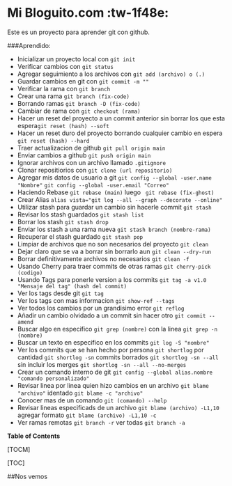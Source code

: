 # Mi Bloguito.com :tw-1f48e:

Este es un proyecto para aprender git con github.

###Aprendido:

- Inicializar un proyecto local con `git init`
- Verificar cambios con `git status`
- Agregar seguimiento a los archivos con `git add (archivo) o (.) `
- Guardar cambios en git con `git commit -m ""`
- Verificar la rama con `git branch`
- Crear una rama `git branch (fix-code)`
- Borrando ramas `git branch -D (fix-code)`
- Cambiar de rama con `git checkout (rama)`
- Hacer un reset del proyecto a un commit anterior sin borrar los que esta espera`git reset (hash) --soft`
- Hacer un reset duro del proyecto borrando cualquier cambio en espera `git reset (hash) --hard`
- Traer actualizacion de github `git pull origin main`
- Enviar cambios a github `git push origin main`
- Ignorar archivos con un archivo llamado `.gitignore`
- Clonar repositiorios con `git clone (url repositorio)`
- Agregar mis datos de usuario a git `git config --global -user.name "Nombre"` `git config --global -user.email "Correo"`
- Haciendo Rebase `git rebase (main)` luego ` git rebase (fix-ghost)`
- Crear Alias `alias vista="git log --all --graph --decorate --online"`
- Utilizar stash para guardar un cambio sin hacerle commit `git stash`
- Revisar los stash guardados `git stash list`
- Borrar los stash `git stash drop`
- Enviar los stash a una rama nueva `git stash branch (nombre-rama)`
- Recuperar el stash guardado `git stash pop`
- Limpiar de archivos que no son necesarios del proyecto `git clean` 
- Dejar claro que se va a borrar sin borrarlo aun `git clean --dry-run`
- Borrar definitivamente archivos no necesarios `git clean -f`
- Usando Cherry para traer commits de otras ramas `git cherry-pick (codigo)`
- Usando Tags para ponerle version a los commits `git tag -a v1.0 "Mensaje del tag" (hash del commit)`
- Ver los tags desde git `git tag`
- Ver los tags con mas informacion `git show-ref --tags`
- Ver todos los cambios por un grandisimo error `git reflog`
- Añadir un cambio olvidado a un commit sin hacer otro `git commit --amend`
- Buscar algo en especifico `git grep (nombre)` con la linea `git grep -n (nombre)`
- Buscar un texto en especifico en los commits `git log -S "nombre"`
- Ver los commits que se han hecho por persona `git shortlog` por cantidad `git shortlog -sn` commits borrados `git shortlog -sn --all` sin incluir los merges `git shortlog -sn --all --no-merges`
- Crear un comando interno de git `git config --global alias.nombre "comando personalizado"`
- Revisar linea por linea quien hizo cambios en un archivo `git blame "archivo"` identado `git blame -c "archivo"`
- Conocer mas de un comando `git (comando) --help`
- Revisar lineas especificads de un archivo `git blame (archivo) -L1,10` agregar formato `git blame (archivo) -L1,10 -c`
- Ver ramas remotas `git branch -r` ver todas `git branch -a`

**Table of Contents**

[TOCM]

[TOC]

##Nos vemos



